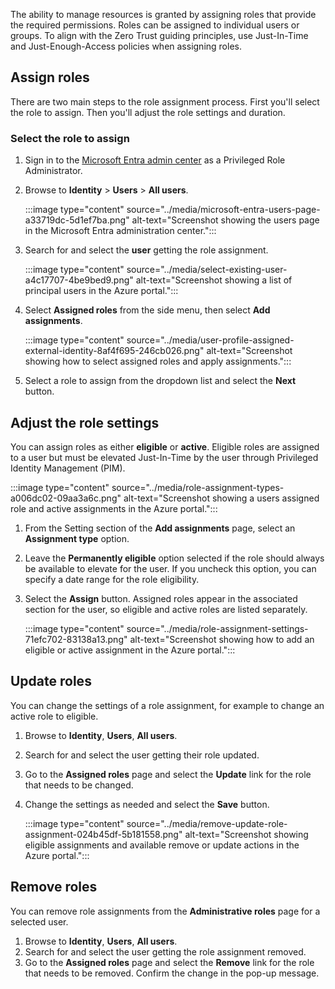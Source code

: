 The ability to manage resources is granted by assigning roles that provide the required permissions. Roles can be assigned to individual users or groups. To align with the Zero Trust guiding principles, use Just-In-Time and Just-Enough-Access policies when assigning roles.

## Assign roles

There are two main steps to the role assignment process. First you'll select the role to assign. Then you'll adjust the role settings and duration.

### Select the role to assign

1.  Sign in to the [Microsoft Entra admin center](https://entra.microsoft.com/) as a Privileged Role Administrator.
2.  Browse to **Identity** &gt; **Users** &gt; **All users**.
    
    :::image type="content" source="../media/microsoft-entra-users-page-a33719dc-5d1ef7ba.png" alt-text="Screenshot showing the users page in the Microsoft Entra administration center.":::
    
3.  Search for and select the **user** getting the role assignment.
    
    :::image type="content" source="../media/select-existing-user-a4c17707-4be9bed9.png" alt-text="Screenshot showing a list of principal users in the Azure portal.":::
    
4.  Select **Assigned roles** from the side menu, then select **Add assignments**.
    
    :::image type="content" source="../media/user-profile-assigned-external-identity-8af4f695-246cb026.png" alt-text="Screenshot showing how to select assigned roles and apply assignments.":::
    
5.  Select a role to assign from the dropdown list and select the **Next** button.

## Adjust the role settings

You can assign roles as either **eligible** or **active**. Eligible roles are assigned to a user but must be elevated Just-In-Time by the user through Privileged Identity Management (PIM).

:::image type="content" source="../media/role-assignment-types-a006dc02-09aa3a6c.png" alt-text="Screenshot showing a users assigned role and active assignments in the Azure portal.":::


1.  From the Setting section of the **Add assignments** page, select an **Assignment type** option.<br>
2.  Leave the **Permanently eligible** option selected if the role should always be available to elevate for the user. If you uncheck this option, you can specify a date range for the role eligibility.
3.  Select the **Assign** button. Assigned roles appear in the associated section for the user, so eligible and active roles are listed separately.
    
    :::image type="content" source="../media/role-assignment-settings-71efc702-83138a13.png" alt-text="Screenshot showing how to add an eligible or active assignment in the Azure portal.":::
    

## Update roles

You can change the settings of a role assignment, for example to change an active role to eligible.

1.  Browse to **Identity**, **Users**, **All users**.<br>
2.  Search for and select the user getting their role updated.<br>
3.  Go to the **Assigned roles** page and select the **Update** link for the role that needs to be changed.<br>
4.  Change the settings as needed and select the **Save** button.
    
    :::image type="content" source="../media/remove-update-role-assignment-024b45df-5b181558.png" alt-text="Screenshot showing eligible assignments and available remove or update actions in the Azure portal.":::
    

## Remove roles

You can remove role assignments from the **Administrative roles** page for a selected user.

1.  Browse to **Identity**, **Users**, **All users**.<br>
2.  Search for and select the user getting the role assignment removed.<br>
3.  Go to the **Assigned roles** page and select the **Remove** link for the role that needs to be removed. Confirm the change in the pop-up message.
